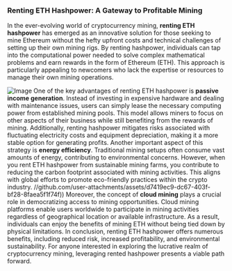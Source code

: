 ### Renting ETH Hashpower: A Gateway to Profitable Mining
In the ever-evolving world of cryptocurrency mining, **renting ETH hashpower** has emerged as an innovative solution for those seeking to mine Ethereum without the hefty upfront costs and technical challenges of setting up their own mining rigs. By renting hashpower, individuals can tap into the computational power needed to solve complex mathematical problems and earn rewards in the form of Ethereum (ETH). This approach is particularly appealing to newcomers who lack the expertise or resources to manage their own mining operations.

![Image](https://github.com/user-attachments/assets/d7419ec9-dc67-403f-bf28-8faea5f1f74f)
One of the key advantages of renting ETH hashpower is **passive income generation**. Instead of investing in expensive hardware and dealing with maintenance issues, users can simply lease the necessary computing power from established mining pools. This model allows miners to focus on other aspects of their business while still benefiting from the rewards of mining. Additionally, renting hashpower mitigates risks associated with fluctuating electricity costs and equipment depreciation, making it a more stable option for generating profits.
Another important aspect of this strategy is **energy efficiency**. Traditional mining setups often consume vast amounts of energy, contributing to environmental concerns. However, when you rent ETH hashpower from sustainable mining farms, you contribute to reducing the carbon footprint associated with mining activities. This aligns with global efforts to promote eco-friendly practices within the crypto industry.
 //github.com/user-attachments/assets/d7419ec9-dc67-403f-bf28-8faea5f1f74f))
Moreover, the concept of **cloud mining** plays a crucial role in democratizing access to mining opportunities. Cloud mining platforms enable users worldwide to participate in mining activities regardless of geographical location or available infrastructure. As a result, individuals can enjoy the benefits of mining ETH without being tied down by physical limitations.
In conclusion, renting ETH hashpower offers numerous benefits, including reduced risk, increased profitability, and environmental sustainability. For anyone interested in exploring the lucrative realm of cryptocurrency mining, leveraging rented hashpower presents a viable path forward.
